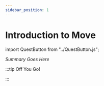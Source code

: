 ```yaml
---
sidebar_position: 1
---
```


# Introduction to Move
import QuestButton from "../QuestButton.js";

_Summary Goes Here_

:::tip Off You Go!

<QuestButton text="Quest" />

:::

